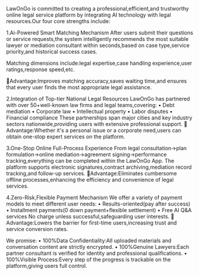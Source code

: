 LawOnGo is committed to creating a professional,efficient,and trustworthy online legal service platform by integrating AI technology with legal resources.Our four core strengths include:

1.Ai-Powered Smart Matching Mechanism
After users submit their questions or service requests,the system intelligently recommends the most suitable lawyer or mediation consultant within seconds,based on case type,service priority,and historical success cases.

Matching dimensions include:legal expertise,case handling experience,user ratings,response speed,etc.

📌Advantage:Improves matching accuracy,saves waiting time,and ensures that every user finds the most appropriate legal assistance.

2.Integration of Top-tier National Legal Resources
LawOnGo has partnered with over 50+well-known law firms and legal teams,covering:
• Debt mediation
• Corporate law
• Intellectual property
• Labor disputes
• Financial compliance
These partnerships span major cities and key industry sectors nationwide,providing users with extensive professional support.
📌Advantage:Whether it's a personal issue or a corporate need,users can obtain one-stop expert services on the platform.

3.One-Stop Online Full-Process Experience
From legal consultation→plan formulation→online mediation→agreement signing→performance tracking,everything can be completed within the LawOnGo App.
The platform supports electronic signatures,contract archiving,mediation record tracking,and follow-up services.
📌Advantage:Eliminates cumbersome offline processes,enhancing the efficiency and convenience of legal services.

4.Zero-Risk,Flexible Payment Mechanism
We offer a variety of payment models to meet different user needs:
• Results-oriented(pay after success)
• Installment payments(0 down payment+flexible settlement)
• Free AI Q&A services
No charge unless successful,safeguarding user interests.
📌Advantage:Lowers the barrier for first-time users,increasing trust and service conversion rates.

We promise:
• 100%Data Confidentiality:All uploaded materials and conversation content are strictly encrypted.
• 100%Genuine Lawyers:Each partner consultant is verified for identity and professional qualifications.
• 100%Visible Process:Every step of the progress is trackable on the platform,giving users full control.